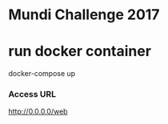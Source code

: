 Mundi Challenge 2017
============================

# run docker container
  docker-compose up


### Access URL

  http://0.0.0.0/web